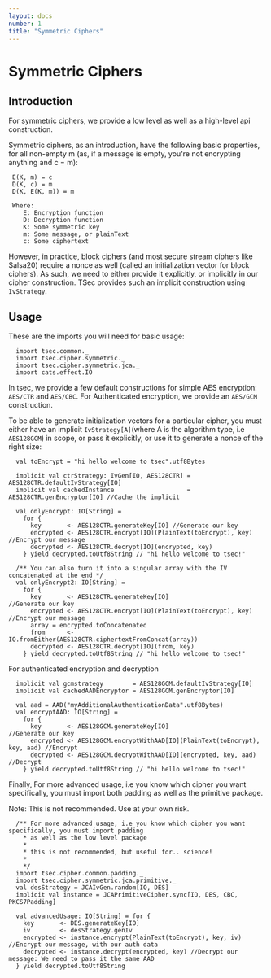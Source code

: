 ```yaml
---
layout: docs
number: 1
title: "Symmetric Ciphers"
---
```


# Symmetric Ciphers

## Introduction

For symmetric ciphers, we provide a low level as well as a high-level api construction.

Symmetric ciphers, as an introduction, have the following basic properties, for all non-empty m (as,  if a message is
empty, you're not encrypting anything and c = m):
```
 E(K, m) = c
 D(K, c) = m
 D(K, E(K, m)) = m
 
 Where:
    E: Encryption function
    D: Decryption function
    K: Some symmetric key
    m: Some message, or plainText
    c: Some ciphertext
```

However, in practice, block ciphers (and most secure stream ciphers like Salsa20) require a nonce as well
(called an initialization vector for block ciphers). As such, we need to either provide it explicitly, or
implicitly in our cipher construction. TSec provides such an implicit construction using `IvStrategy`.

## Usage

These are the imports you will need for basic usage:

```tut:silent
  import tsec.common._
  import tsec.cipher.symmetric._
  import tsec.cipher.symmetric.jca._
  import cats.effect.IO
```

In tsec, we provide a few default constructions for simple AES encryption:
`AES/CTR` and `AES/CBC`. For Authenticated encryption, 
we provide an `AES/GCM` construction.

To be able to generate initialization vectors for a particular cipher, you must either
have an implicit `IvStrategy[A]`(where A is the algorithm type, i.e `AES128GCM`) in scope, or pass it explicitly,
or use it to generate a nonce of the right size:


```tut
  val toEncrypt = "hi hello welcome to tsec".utf8Bytes

  implicit val ctrStrategy: IvGen[IO, AES128CTR] = AES128CTR.defaultIvStrategy[IO]
  implicit val cachedInstance                    = AES128CTR.genEncryptor[IO] //Cache the implicit

  val onlyEncrypt: IO[String] =
    for {
      key       <- AES128CTR.generateKey[IO] //Generate our key
      encrypted <- AES128CTR.encrypt[IO](PlainText(toEncrypt), key) //Encrypt our message
      decrypted <- AES128CTR.decrypt[IO](encrypted, key)
    } yield decrypted.toUtf8String // "hi hello welcome to tsec!"

  /** You can also turn it into a singular array with the IV concatenated at the end */
  val onlyEncrypt2: IO[String] =
    for {
      key       <- AES128CTR.generateKey[IO]                        //Generate our key
      encrypted <- AES128CTR.encrypt[IO](PlainText(toEncrypt), key) //Encrypt our message
      array = encrypted.toConcatenated
      from      <- IO.fromEither(AES128CTR.ciphertextFromConcat(array))
      decrypted <- AES128CTR.decrypt[IO](from, key)
    } yield decrypted.toUtf8String // "hi hello welcome to tsec!"
```

For authenticated encryption and decryption

```tut
  implicit val gcmstrategy        = AES128GCM.defaultIvStrategy[IO]
  implicit val cachedAADEncryptor = AES128GCM.genEncryptor[IO]

  val aad = AAD("myAdditionalAuthenticationData".utf8Bytes)
  val encryptAAD: IO[String] =
    for {
      key       <- AES128GCM.generateKey[IO]                                    //Generate our key
      encrypted <- AES128GCM.encryptWithAAD[IO](PlainText(toEncrypt), key, aad) //Encrypt
      decrypted <- AES128GCM.decryptWithAAD[IO](encrypted, key, aad)            //Decrypt
    } yield decrypted.toUtf8String // "hi hello welcome to tsec!"
```

Finally, For more advanced usage, i.e you know which cipher you want specifically, you must import 
both padding as well as the primitive package.

Note: This is not recommended. Use at your own risk.

```tut
  /** For more advanced usage, i.e you know which cipher you want specifically, you must import padding
    * as well as the low level package
    *
    * this is not recommended, but useful for.. science!
    *
    */
  import tsec.cipher.common.padding._
  import tsec.cipher.symmetric.jca.primitive._
  val desStrategy = JCAIvGen.random[IO, DES]
  implicit val instance = JCAPrimitiveCipher.sync[IO, DES, CBC, PKCS7Padding]

  val advancedUsage: IO[String] = for {
    key       <- DES.generateKey[IO]
    iv        <- desStrategy.genIv
    encrypted <- instance.encrypt(PlainText(toEncrypt), key, iv) //Encrypt our message, with our auth data
    decrypted <- instance.decrypt(encrypted, key) //Decrypt our message: We need to pass it the same AAD
  } yield decrypted.toUtf8String
```
